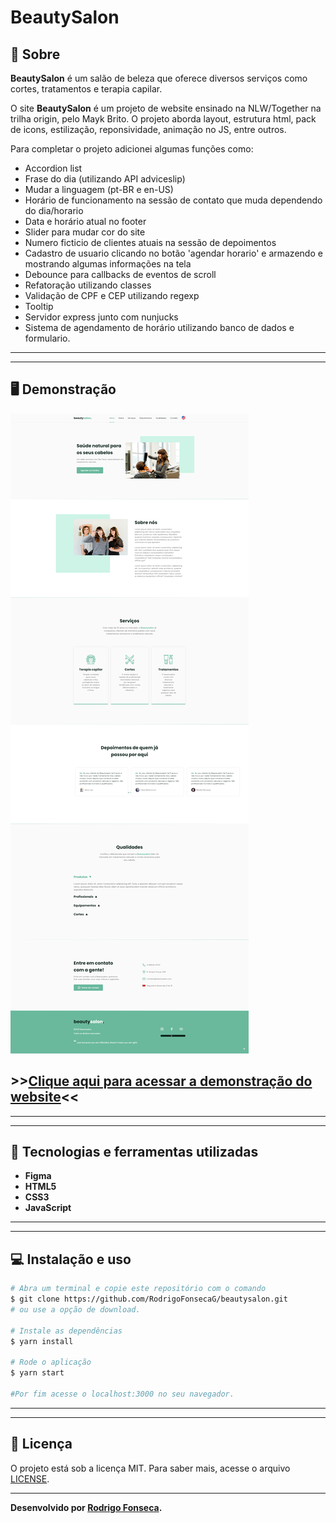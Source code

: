 # BeautySalon



## 📝 Sobre

**BeautySalon** é um salão de beleza que oferece diversos serviços como cortes, tratamentos e terapia capilar.
  
O site **BeautySalon** é um projeto de website ensinado na NLW/Together na trilha origin, pelo Mayk Brito. O projeto aborda layout, estrutura html, pack de icons, estilização, reponsividade, animação no JS, entre outros.

Para completar o projeto adicionei algumas funções como: 
- Accordion list 
- Frase do dia (utilizando API adviceslip)
- Mudar a linguagem (pt-BR e en-US)
- Horário de funcionamento na sessão de contato que muda dependendo do dia/horario
- Data e horário atual no footer
- Slider para mudar cor do site
- Numero ficticio de clientes atuais na sessão de depoimentos
- Cadastro de usuario clicando no botão 'agendar horario' e armazendo e mostrando algumas informações na tela
- Debounce para callbacks de eventos de scroll
- Refatoração utilizando classes
- Validação de CPF e CEP utilizando regexp
- Tooltip
- Servidor express junto com nunjucks
- Sistema de agendamento de horário utilizando banco de dados e formulario.

---------
---------

## 🖥️ Demonstração
[![BeautySalon](screencapture-127-0-0-1-5500-2021-09-03-22_18_41.png "Clique para acessar o projeto")](https://beautysalon1.vercel.app/ "Clique para acessar o projeto")  


## >>**[Clique aqui para acessar a demonstração do website](https://beautysalon1.vercel.app/)**<<


----------
----------



## 🚀 Tecnologias e ferramentas utilizadas

- **Figma**
- **HTML5**
- **CSS3**
- **JavaScript**

----
----

## 💻 Instalação e uso

```bash
# Abra um terminal e copie este repositório com o comando
$ git clone https://github.com/RodrigoFonsecaG/beautysalon.git
# ou use a opção de download.

# Instale as dependências
$ yarn install

# Rode o aplicação
$ yarn start

#Por fim acesse o localhost:3000 no seu navegador.
```

----
----

## 📝 Licença

O projeto está sob a licença MIT. Para saber mais, acesse o arquivo [LICENSE](https://github.com/RodrigoFonsecaG/bikcraft/blob/main/LICENSE).

---

**Desenvolvido por [Rodrigo Fonseca](https://github.com/RodrigoFonsecaG/).**
